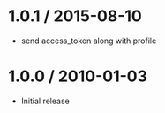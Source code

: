 
1.0.1 / 2015-08-10
==================

  * send access_token along with profile

1.0.0 / 2010-01-03
==================

  * Initial release

